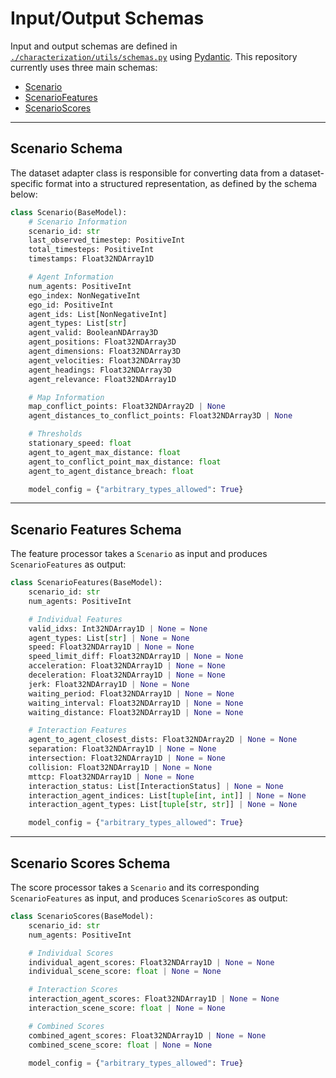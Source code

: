 # Input/Output Schemas

Input and output schemas are defined in [`./characterization/utils/schemas.py`](./characterization/utils/schemas.py) using [Pydantic](https://docs.pydantic.dev/latest/).
This repository currently uses three main schemas:
- [Scenario](#scenario-schema)
- [ScenarioFeatures](#scenario-features-schema)
- [ScenarioScores](#scenario-scores-schema)

---

## Scenario Schema

The dataset adapter class is responsible for converting data from a dataset-specific format into a structured representation, as defined by the schema below:

```python
class Scenario(BaseModel):
    # Scenario Information
    scenario_id: str
    last_observed_timestep: PositiveInt
    total_timesteps: PositiveInt
    timestamps: Float32NDArray1D

    # Agent Information
    num_agents: PositiveInt
    ego_index: NonNegativeInt
    ego_id: PositiveInt
    agent_ids: List[NonNegativeInt]
    agent_types: List[str]
    agent_valid: BooleanNDArray3D
    agent_positions: Float32NDArray3D
    agent_dimensions: Float32NDArray3D
    agent_velocities: Float32NDArray3D
    agent_headings: Float32NDArray3D
    agent_relevance: Float32NDArray1D

    # Map Information
    map_conflict_points: Float32NDArray2D | None
    agent_distances_to_conflict_points: Float32NDArray3D | None

    # Thresholds
    stationary_speed: float
    agent_to_agent_max_distance: float
    agent_to_conflict_point_max_distance: float
    agent_to_agent_distance_breach: float

    model_config = {"arbitrary_types_allowed": True}
```

---

## Scenario Features Schema

The feature processor takes a `Scenario` as input and produces `ScenarioFeatures` as output:

```python
class ScenarioFeatures(BaseModel):
    scenario_id: str
    num_agents: PositiveInt

    # Individual Features
    valid_idxs: Int32NDArray1D | None = None
    agent_types: List[str] | None = None
    speed: Float32NDArray1D | None = None
    speed_limit_diff: Float32NDArray1D | None = None
    acceleration: Float32NDArray1D | None = None
    deceleration: Float32NDArray1D | None = None
    jerk: Float32NDArray1D | None = None
    waiting_period: Float32NDArray1D | None = None
    waiting_interval: Float32NDArray1D | None = None
    waiting_distance: Float32NDArray1D | None = None

    # Interaction Features
    agent_to_agent_closest_dists: Float32NDArray2D | None = None
    separation: Float32NDArray1D | None = None
    intersection: Float32NDArray1D | None = None
    collision: Float32NDArray1D | None = None
    mttcp: Float32NDArray1D | None = None
    interaction_status: List[InteractionStatus] | None = None
    interaction_agent_indices: List[tuple[int, int]] | None = None
    interaction_agent_types: List[tuple[str, str]] | None = None

    model_config = {"arbitrary_types_allowed": True}
```

---

## Scenario Scores Schema

The score processor takes a `Scenario` and its corresponding `ScenarioFeatures` as input, and produces `ScenarioScores` as output:

```python
class ScenarioScores(BaseModel):
    scenario_id: str
    num_agents: PositiveInt

    # Individual Scores
    individual_agent_scores: Float32NDArray1D | None = None
    individual_scene_score: float | None = None

    # Interaction Scores
    interaction_agent_scores: Float32NDArray1D | None = None
    interaction_scene_score: float | None = None

    # Combined Scores
    combined_agent_scores: Float32NDArray1D | None = None
    combined_scene_score: float | None = None

    model_config = {"arbitrary_types_allowed": True}
```
